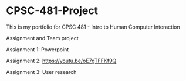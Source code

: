 # CPSC-481-Project
This is my portfolio for CPSC 481 - Intro to Human Computer Interaction 

Assignment and Team project

Assignment 1: Powerpoint

Assignment 2: https://youtu.be/oE7gTFFKf9Q

Assignment 3: User research

